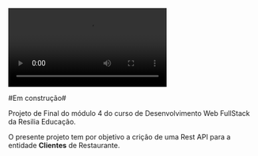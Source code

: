 <video width="320" heigth="240" controls>
    <source src="..midia/RESTAURANT REST API" type="video/mp4">
</video>

#Em construção#

Projeto de Final do módulo 4 do curso de Desenvolvimento Web FullStack da Resilia Educação.

O presente projeto tem por objetivo a crição de uma Rest API para a entidade <strong>Clientes</strong> de Restaurante.
